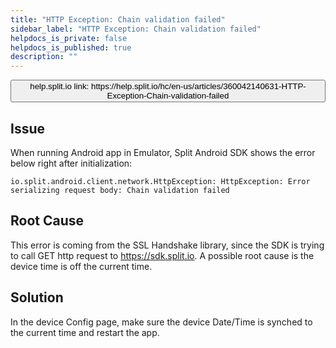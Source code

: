 ```yaml
---
title: "HTTP Exception: Chain validation failed"
sidebar_label: "HTTP Exception: Chain validation failed"
helpdocs_is_private: false
helpdocs_is_published: true
description: ""
---
```


<!-- applies to Android SDK -->

<p>
  <button style={{borderRadius:'8px', border:'1px', fontFamily:'Courier New', fontWeight:'800', textAlign:'left'}}> help.split.io link: https://help.split.io/hc/en-us/articles/360042140631-HTTP-Exception-Chain-validation-failed </button>
</p>

## Issue

When running Android app in Emulator, Split Android SDK shows the error below right after initialization:
```
io.split.android.client.network.HttpException: HttpException: Error serializing request body: Chain validation failed
```

## Root Cause

This error is coming from the SSL Handshake library, since the SDK is trying to call GET http request to https://sdk.split.io. A possible root cause is the device time is off the current time.

## Solution

In the device Config page, make sure the device Date/Time is synched to the current time and restart the app.